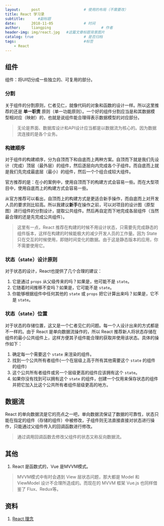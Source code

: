 ```yaml
---
layout:     post   				    # 使用的布局（不需要改）
title: React 学习录
subtitle:      #副标题
date:       2018-11-05				# 时间
author:     liangping 						# 作者
header-img: img/react.jpg 	#这篇文章标题背景图片
catalog: true 						# 是否归档
tags:								#标签
    - React
---
```


## 组件

组件：将UI切分成一些独立的、可复用的部分。

<!-- more -->

### 分割

关于组件的分割原则，仁者见仁，就像代码的对象和函数的设计一样。所以这里推荐的还是 **单一职责** 原则（单一功能原则）。一个好的组件分割应当是和其数据模型相对应（映射）的，也就是说组件能合理得表示数据模型的对应部分。

> 无论是界面、数据库设计和API设计应当都是以数据流为核心的。因为数据流连接的是各个业务。

### 构建顺序

对于组件的构建顺序，分为自顶而下和自底而上两种方案。自顶而下就是我们先设计（完成）顶层（最外层）的组件，然后逐层向内完成各个子组件。而自底而上就是我们先完成最底层（最小）的组件，然后一个个组合成较大组件。

官方推荐的是：在小的案例中，使用自顶而下的构建方式会容易一些。而在大型项目中，使用自底而上的构建方式会容易一些。

从官方推荐可以看出，自顶而上的构建方式是更适合新手操作，而自底而上对开发人员的要求则比较高。所以我建议**新手**在操作之前，可以对项目的设计图（原型图）进行组件的分割设计，提取公共组件。然后再自定而下地完成各层组件（当然最合理的还是先完成公共组件）。

> 这里有一点，React 推荐在构建的时候不用设计状态，只需要先完成静态的组件版本，这样在构建的时候能极大的减少开发人员的工作量。因为 State 只在交互的时候使用，即随时间变化的数据。由于这是静态版本的应用，你不需要使用它。

### 状态（state）设计原则

对于状态的设计，React也提供了几个合理的建议：

1. 它是通过 `props` 从父级传来的吗？如果是，他可能不是 `state`。
2. 它随着时间推移不变吗？如果是，它可能不是 `state`。
3. 你能够根据组件中任何其他的 `state` 或 `props` 把它计算出来吗？如果是，它不是 `state`。

### 状态（state）位置

对于状态的存储位置，这又是一个仁者见仁的问题。每一个人设计出来的方式都是不一样的。由于 React 是单向数据流操作的，所以 React 推荐新人将状态存储在组件的最小公共组件上，这样方便其子组件能合理的获取并使用该状态。具体的操作如下：

1. 确定每一个需要这个 `state` 来渲染的组件。
2. 找到一个公共所有者组件(一个在层级上高于所有其他需要这个 `state` 的组件的组件)
3. 这个公共所有者组件或另一个层级更高的组件应该拥有这个 `state`。
4. 如果你没有找到可以拥有这个 `state` 的组件，创建一个仅用来保存状态的组件并把它加入比这个公共所有者组件层级更高的地方。

## 数据流

React 的单向数据流是它的亮点之一吧，单向数据流保证了数据的可靠性，状态只能在指定的组件（存储的组件）中被修改，子组件则无法直接直接对状态进行操作，只能通过父组件传入的回调函数进行修改。

> 通过调用回调函数去修改父组件的状态又称反向数据流。

## 其他

1. React 是函数式的，Vue 是MVVM模式。

> MVVM模式中有时会遇到 View 层状态问题，那大都是 Model 和 ViewModel 设计不合理所造成的。而现在的 MVVM 框架 Vue.js 也同样借鉴了 Flux、Redux等。

## 资料

1. [React 理念](https://doc.react-china.org/react/docs/thinking-in-react.html)